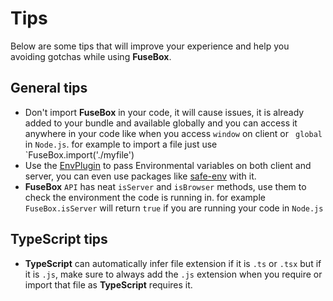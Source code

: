 # Tips

Below are some tips that will improve your experience and help you  avoiding gotchas while using **FuseBox**.

## General tips

* Don't import **FuseBox** in your code, 
it will cause issues, it is already added to your bundle and 
available globally and you can access it anywhere in your code like  when you access `window`  on client or ` global` in `Node.js`. 
for example to import a file  just use  `FuseBox.import('./myfile')
* Use the [EnvPlugin](#envplugin) to pass Environmental variables on both client and server, you can even use packages like [safe-env](https://www.npmjs.com/package/safe-env) with it.
* **FuseBox** `API` has neat `isServer` and `isBrowser` methods, use them to check the environment the code is running in. for example `FuseBox.isServer` will return `true` if you are running your code in `Node.js`

## TypeScript tips
* **TypeScript** can automatically infer file extension if it is `.ts` or `.tsx` but if it is `.js`, 
make sure to always add the `.js` extension when you require or import that file  as **TypeScript** requires it.
